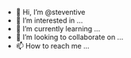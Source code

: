 - 👋 Hi, I’m @steventive
- 👀 I’m interested in ...
- 🌱 I’m currently learning ...
- 💞️ I’m looking to collaborate on ...
- 📫 How to reach me ...

<!---
steventive/steventive is a ✨ special ✨ repository because its `README.md` (this file) appears on your GitHub profile.
You can click the Preview link to take a look at your changes.
--->
